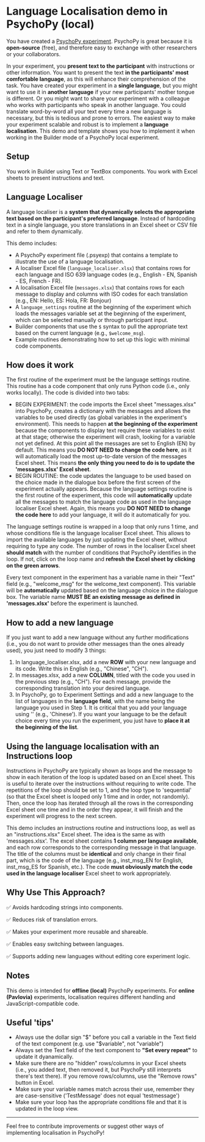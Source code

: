 # Language Localisation demo in PsychoPy (local)

You have created a [PsychoPy experiment](https://psychopy.org/index.html). PsychoPy is great because it is **open-source** (free), and therefore easy to exchange with other researchers or your collaborators.

In your experiment, you **present text to the participant** with instructions or other information. You want to present the text **in the participants' most comfortable language**, as this will enhance their comprehension of the task. You have created your experiment in a **single language**, but you might want to use it in **another language** if your new participants' mother tongue is different. Or you might want to share your experiment with a colleague who works with participants who speak in another language. You could translate word-by-word all your text every time a new language is necessary, but this is tedious and prone to errors. The easiest way to make your experiment scalable and robust is to implement a **language localisation**. This demo and template shows you how to implement it when working in the Builder mode of a PsychoPy local experiment.

## Setup

You work in Builder using Text or TextBox components. You work with Excel sheets to present instructions and text.

## Language Localiser

A language localiser is a **system that dynamically selects the appropriate text based on the participant's preferred language**. Instead of hardcoding text in a single language, you store translations in an Excel sheet or CSV file and refer to them dynamically.

This demo includes:
- A PsychoPy experiment file (.psyexp) that contains a template to illustrate the use of a language localisation.
- A localiser Excel file (`language_localiser.xlsx`) that contains rows for each language and ISO 639 language codes (e.g., English - EN, Spanish - ES, French - FR).
- A localisation Excel file (`messages.xlsx`) that contains rows for each message to display and columns with ISO codes for each translation (e.g., EN: Hello, ES: Hola, FR: Bonjour)
- A `language_settings` routine at the beginning of the experiment which loads the messages variable set at the beginning of the experiment, which can be selected manually or through participant input.
- Builder components that use the `$` syntax to pull the appropriate text based on the current language (e.g., `$welcome_msg`).
- Example routines demonstrating how to set up this logic with minimal code components.

## How does it work

The first routine of the experiment must be the language settings routine. This routine has a code component that only runs Python code (i.e., only works locally). The code is divided into two tabs:
  - BEGIN EXPERIMENT: the code imports the Excel sheet "messages.xlsx" into PsychoPy, creates a dictionary with the messages and allows the variables to be used directly (as global variables in the experiment's environment). This needs to happen **at the beginning of the experiment** because the components to display text require these variables to exist at that stage; otherwise the experiment will crash, looking for a variable not yet defined. At this point all the messages are set to English (EN) by default. This means you **DO NOT NEED to change the code here**, as it will automatically load the most up-to-date version of the messages Excel sheet. This means **the only thing you need to do is to update the 'messages.xlsx' Excel sheet**.  
  - BEGIN ROUTINE: the code updates the language to be used based on the choice made in the dialogue box before the first screen of the experiment actually appears. Because the language settings routine is the first routine of the experiment, this code will **automatically** update all the messages to match the language code as used in the language localiser Excel sheet. Again, this means you **DO NOT NEED to change the code here** to add your language, it will do it automatically for you.

The language settings routine is wrapped in a loop that only runs 1 time, and whose conditions file is the language localiser Excel sheet. This allows to import the available languages by just updating the Excel sheet, without requiring to type any code. The number of rows in the localiser Excel sheet **should match** with the number of conditions that PsychoPy identifies in the loop. If not, click on the loop name and **refresh the Excel sheet by clicking on the green arrows**.

Every text component in the experiment has a variable name in their "Text" field (e.g., "welcome_msg" for the welcome_text component). This variable will be **automatically** updated based on the language choice in the dialogue box. The variable name **MUST BE an existing message as defined in 'messages.xlsx'** before the experiment is launched.

## How to add a new language

If you just want to add a new language without any further modifications (i.e., you do not want to provide other messages than the ones already used), you just need to modify 3 things:
1. In language_localiser.xlsx, add a new **ROW** with your new language and its code. Write this in English (e.g., "Chinese", "CH").
2. In messages.xlsx, add a new **COLUMN**, titled with the code you used in the previous step (e.g., "CH"). For each message, provide the corresponding translation into your desired language.
3. In PsychoPy, go to Experiment Settings and add a new language to the list of languages in the **language field**, with the name being the language you used in Step 1. It is critical that you add your language using '' (e.g., 'Chinese'). If you want your language to be the default choice every time you run the experiment, you just have to **place it at the beginning of the list**.

## Using the language localisation with an Instructions loop

Instructions in PsychoPy are typically shown as loops and the message to show in each iteration of the loop is updated based on an Excel sheet. This is useful to iterate over the instructions without requiring to write code. The repetitions of the loop should be set to 1, and the loop type to 'sequential' (so that the Excel sheet is looped only 1 time and in order, not randomly). Then, once the loop has iterated through all the rows in the corresponding Excel sheet one time and in the order they appear, it will finish and the experiment will progress to the next screen.

This demo includes an instructions routine and instructions loop, as well as an "instructions.xlsx" Excel sheet. The idea is the same as with 'messages.xlsx'. The excel sheet contains **1 column per language available**, and each row corresponds to the corresponding message in that language. The title of the columns must be **identical** and only change in their final part, which is the code of the language (e.g., inst_msg_EN for English, inst_msg_ES for Spanish, etc.). The code **must obviously match the code used in the language localiser** Excel sheet to work appropriately.

## Why Use This Approach?

  ✅ Avoids hardcoding strings into components.
  
  ✅ Reduces risk of translation errors.
  
  ✅ Makes your experiment more reusable and shareable.
  
  ✅ Enables easy switching between languages.
  
  ✅ Supports adding new languages without editing core experiment logic.
  

## Notes

This demo is intended for **offline (local)** PsychoPy experiments. For **online (Pavlovia)** experiments, localisation requires different handling and JavaScript-compatible code.

## Useful 'tips'

- Always use the dollar sign "$" before you call a variable in the Text field of the text component (e.g. use "$variable", not "variable")
- Always set the Text field of the text component to **"Set every repeat"** to update it dyanamically.
- Make sure there are no "hidden" rows/columns in your Excel sheets (i.e., you added text, then removed it, but PsychoPy still interprets there's text there). If you remove rows/columns, use the "Remove rows" button in Excel.
- Make sure your variable names match across their use, remember they are case-sensitive ('TestMessage' does not equal 'testmessage')
- Make sure your loop has the appropriate conditions file and that it is updated in the loop view.

---

Feel free to contribute improvements or suggest other ways of implementing localisation in PsychoPy!


